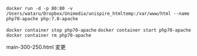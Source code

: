 ```docker run -d -p 80:80 -v /Users/wataru/Dropbox/Unimedia/unispire_htmltemp:/var/www/html --name php70-apache php:7.0-apache```

```docker container stop php70-apache```
```docker container start php70-apache```
```docker container rm php70-apache```


main-300-250.html 変更